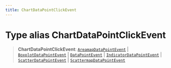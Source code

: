 ```yaml
---
title: ChartDataPointClickEvent
---
```


# Type alias ChartDataPointClickEvent

> **ChartDataPointClickEvent**: [`AreamapDataPointEvent`](type-alias.AreamapDataPointEvent.md) \| [`BoxplotDataPointEvent`](type-alias.BoxplotDataPointEvent.md) \| [`DataPointEvent`](type-alias.DataPointEvent.md) \| [`IndicatorDataPointEvent`](type-alias.IndicatorDataPointEvent.md) \| [`ScatterDataPointEvent`](type-alias.ScatterDataPointEvent.md) \| [`ScattermapDataPointEvent`](type-alias.ScattermapDataPointEvent.md)
